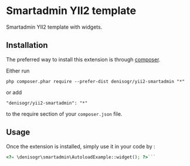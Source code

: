 Smartadmin YII2 template
========================
Smartadmin YII2 template with widgets.

Installation
------------

The preferred way to install this extension is through [composer](http://getcomposer.org/download/).

Either run

```
php composer.phar require --prefer-dist denisogr/yii2-smartadmin "*"
```

or add

```
"denisogr/yii2-smartadmin": "*"
```

to the require section of your `composer.json` file.


Usage
-----

Once the extension is installed, simply use it in your code by  :

```php
<?= \denisogr\smartadmin\AutoloadExample::widget(); ?>```